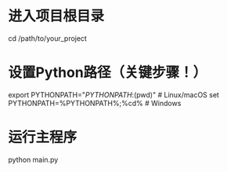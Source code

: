# 进入项目根目录
cd /path/to/your_project

# 设置Python路径（关键步骤！）
export PYTHONPATH="${PYTHONPATH}:$(pwd)"  # Linux/macOS
set PYTHONPATH=%PYTHONPATH%;%cd%         # Windows

# 运行主程序
python main.py
